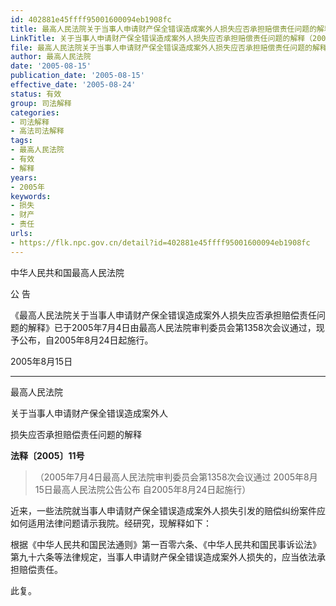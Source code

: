 ```yaml
---
id: 402881e45ffff95001600094eb1908fc
title: 最高人民法院关于当事人申请财产保全错误造成案外人损失应否承担赔偿责任问题的解释
LinkTitle: 关于当事人申请财产保全错误造成案外人损失应否承担赔偿责任问题的解释（2005）
file: 最高人民法院关于当事人申请财产保全错误造成案外人损失应否承担赔偿责任问题的解释_20050815_402881e45ffff95001600094eb1908fc.docx
author: 最高人民法院
date: '2005-08-15'
publication_date: '2005-08-15'
effective_date: '2005-08-24'
status: 有效
group: 司法解释
categories:
- 司法解释
- 高法司法解释
tags:
- 最高人民法院
- 有效
- 解释
years:
- 2005年
keywords:
- 损失
- 财产
- 责任
urls:
- https://flk.npc.gov.cn/detail?id=402881e45ffff95001600094eb1908fc
---
```


中华人民共和国最高人民法院

公 告

《最高人民法院关于当事人申请财产保全错误造成案外人损失应否承担赔偿责任问题的解释》已于2005年7月4日由最高人民法院审判委员会第1358次会议通过，现予公布，自2005年8月24日起施行。

2005年8月15日

---

最高人民法院

关于当事人申请财产保全错误造成案外人

损失应否承担赔偿责任问题的解释

**法释〔2005〕11号**

> （2005年7月4日最高人民法院审判委员会第1358次会议通过 2005年8月15日最高人民法院公告公布 自2005年8月24日起施行）

近来，一些法院就当事人申请财产保全错误造成案外人损失引发的赔偿纠纷案件应如何适用法律问题请示我院。经研究，现解释如下：

根据《中华人民共和国民法通则》第一百零六条、《中华人民共和国民事诉讼法》第九十六条等法律规定，当事人申请财产保全错误造成案外人损失的，应当依法承担赔偿责任。

此复。
